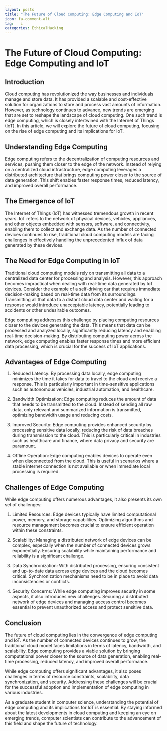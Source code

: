 ```yaml
---
layout: posts
title: "The Future of Cloud Computing: Edge Computing and IoT"
icon: fa-comment-alt
tag:   i  
categories: EthicalHacking
---
```



# The Future of Cloud Computing: Edge Computing and IoT

## Introduction

Cloud computing has revolutionized the way businesses and individuals manage and store data. It has provided a scalable and cost-effective solution for organizations to store and process vast amounts of information. However, as technology continues to advance, new trends are emerging that are set to reshape the landscape of cloud computing. One such trend is edge computing, which is closely intertwined with the Internet of Things (IoT). In this article, we will explore the future of cloud computing, focusing on the rise of edge computing and its implications for IoT.

## Understanding Edge Computing

Edge computing refers to the decentralization of computing resources and services, pushing them closer to the edge of the network. Instead of relying on a centralized cloud infrastructure, edge computing leverages a distributed architecture that brings computing power closer to the source of data generation. This shift enables faster response times, reduced latency, and improved overall performance.

## The Emergence of IoT

The Internet of Things (IoT) has witnessed tremendous growth in recent years. IoT refers to the network of physical devices, vehicles, appliances, and other objects embedded with sensors, software, and connectivity, enabling them to collect and exchange data. As the number of connected devices continues to rise, traditional cloud computing models are facing challenges in effectively handling the unprecedented influx of data generated by these devices.

## The Need for Edge Computing in IoT

Traditional cloud computing models rely on transmitting all data to a centralized data center for processing and analysis. However, this approach becomes impractical when dealing with real-time data generated by IoT devices. Consider the example of a self-driving car that requires immediate decision-making based on real-time data from its surroundings. Transmitting all that data to a distant cloud data center and waiting for a response would introduce unacceptable latency, potentially leading to accidents or other undesirable outcomes.

Edge computing addresses this challenge by placing computing resources closer to the devices generating the data. This means that data can be processed and analyzed locally, significantly reducing latency and enabling real-time decision-making. By distributing computing power across the network, edge computing enables faster response times and more efficient data processing, which is crucial for the success of IoT applications.

## Advantages of Edge Computing

1. Reduced Latency: By processing data locally, edge computing minimizes the time it takes for data to travel to the cloud and receive a response. This is particularly important in time-sensitive applications such as autonomous vehicles, industrial automation, and healthcare.

2. Bandwidth Optimization: Edge computing reduces the amount of data that needs to be transmitted to the cloud. Instead of sending all raw data, only relevant and summarized information is transmitted, optimizing bandwidth usage and reducing costs.

3. Improved Security: Edge computing provides enhanced security by processing sensitive data locally, reducing the risk of data breaches during transmission to the cloud. This is particularly critical in industries such as healthcare and finance, where data privacy and security are paramount.

4. Offline Operation: Edge computing enables devices to operate even when disconnected from the cloud. This is useful in scenarios where a stable internet connection is not available or when immediate local processing is required.

## Challenges of Edge Computing

While edge computing offers numerous advantages, it also presents its own set of challenges:

1. Limited Resources: Edge devices typically have limited computational power, memory, and storage capabilities. Optimizing algorithms and resource management becomes crucial to ensure efficient operation within these constraints.

2. Scalability: Managing a distributed network of edge devices can be complex, especially when the number of connected devices grows exponentially. Ensuring scalability while maintaining performance and reliability is a significant challenge.

3. Data Synchronization: With distributed processing, ensuring consistent and up-to-date data across edge devices and the cloud becomes critical. Synchronization mechanisms need to be in place to avoid data inconsistencies or conflicts.

4. Security Concerns: While edge computing improves security in some aspects, it also introduces new challenges. Securing a distributed network of edge devices and managing access control becomes essential to prevent unauthorized access and protect sensitive data.

## Conclusion

The future of cloud computing lies in the convergence of edge computing and IoT. As the number of connected devices continues to grow, the traditional cloud model faces limitations in terms of latency, bandwidth, and scalability. Edge computing provides a viable solution by bringing computational power closer to the source of data generation, enabling real-time processing, reduced latency, and improved overall performance.

While edge computing offers significant advantages, it also poses challenges in terms of resource constraints, scalability, data synchronization, and security. Addressing these challenges will be crucial for the successful adoption and implementation of edge computing in various industries.

As a graduate student in computer science, understanding the potential of edge computing and its implications for IoT is essential. By staying informed about the latest developments in cloud computing and keeping an eye on emerging trends, computer scientists can contribute to the advancement of this field and shape the future of technology.